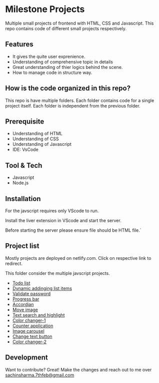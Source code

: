 # Milestone Projects
Multiple small projects of frontend with HTML, CSS and Javascript.
This repo contains code of different small projects respectively.

## Features
* It gives the quite user exprenience.
* Understanding of comprehensive topic in details
* Great understanding of thier logics behind the scene.
* How to manage code in structure way.

## How is the code organized in this repo?
This repo is have multiple folders. Each folder contains code for a single project itself. Each folder is independent from the previous folder.

## Prerequisite
- Understanding of HTML
- Understanding of CSS
- Understanding of Javascript
- IDE: VsCode

## Tool & Tech
- Javascript
- Node.js

## Installation

For the javscript requires only VScode to run.

Install the liver extension in VScode and start the server.

Before starting the server please ensure file should be HTML file.`

## Project list
Mostly projects are deployed on netlify.com. Click on respective link to redirect.

This folder consider the multiple javscript projects.

- <a href="http://addlistitem-app.netlify.app" target="_blank">Todo list</a>
- <a href="https://dynamicaddlistitems.netlify.app" target="_blank">Dynamic addinging list items</a>
- <a href="https://validateemailpassword.netlify.app" target="_blank">Validate password</a>
- <a href="http://progressbarattop.netlify.app" target="_blank">Progress bar</a>
- <a href="http://sachinaccordian.netlify.app" target="_blank">Accordian</a>
- <a href="https://movimage.netlify.app" target="_blank">Move image</a>
- <a href="http://texthighlightandsearch.netlify.app" target="_blank">Text search and highlight</a>
- <a href="http://kalarchanger.netlify.app" target="_blank">Color changer-1</a>
- <a href="http://counter-applicasion.netlify.app" target="_blank">Counter application</a>
- <a href="http://imagecarouselproject.netlify.app" target="_blank">Image carousel</a>
- <a href="http://changetextbybutton.netlify.app" target="_blank">Change text button</a>
- <a href="http://kalarchanger2.netlify.app" target="_blank">Color changer-2</a>

## Development
Want to contribute? Great! Make the changes and reach out to me over sachinsharma.7thfeb@gmail.com